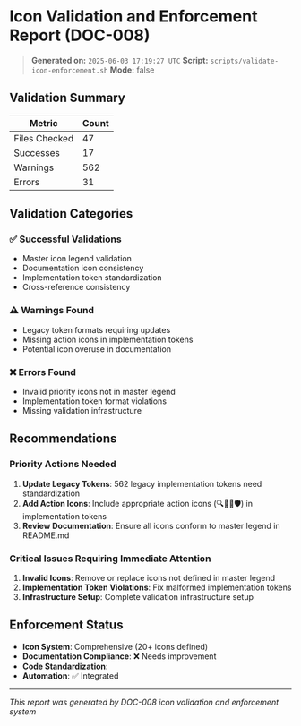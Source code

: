 # Icon Validation and Enforcement Report (DOC-008)

> **Generated on:** `2025-06-03 17:19:27 UTC`
> **Script:** `scripts/validate-icon-enforcement.sh`
> **Mode:** false

## Validation Summary

| Metric | Count |
|--------|-------|
| Files Checked | 47 |
| Successes | 17 |
| Warnings | 562 |
| Errors | 31 |

## Validation Categories

### ✅ Successful Validations
- Master icon legend validation
- Documentation icon consistency  
- Implementation token standardization
- Cross-reference consistency

### ⚠️ Warnings Found
- Legacy token formats requiring updates
- Missing action icons in implementation tokens
- Potential icon overuse in documentation

### ❌ Errors Found
- Invalid priority icons not in master legend
- Implementation token format violations
- Missing validation infrastructure

## Recommendations

### Priority Actions Needed
1. **Update Legacy Tokens**: 562 legacy implementation tokens need standardization
2. **Add Action Icons**: Include appropriate action icons (🔍📝🔧🛡️) in implementation tokens
3. **Review Documentation**: Ensure all icons conform to master legend in README.md

### Critical Issues Requiring Immediate Attention
1. **Invalid Icons**: Remove or replace icons not defined in master legend
2. **Implementation Token Violations**: Fix malformed implementation tokens
3. **Infrastructure Setup**: Complete validation infrastructure setup

## Enforcement Status

- **Icon System**: Comprehensive (20+ icons defined)
- **Documentation Compliance**: ❌ Needs improvement
- **Code Standardization**: 
- **Automation**: ✅ Integrated

---
*This report was generated by DOC-008 icon validation and enforcement system*
